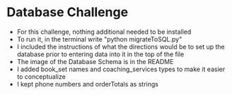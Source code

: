 # Database Challenge
* For this challenge, nothing additional needed to be installed
* To run it, in the terminal write "python migrateToSQL.py"
* I included the instructions of what the directions would be to set up the database prior to entering data into it in the top of the file
* The image of the Database Schema is in the README
* I added book_set names and coaching_services types to make it easier to conceptualize
* I kept phone numbers and orderTotals as strings
